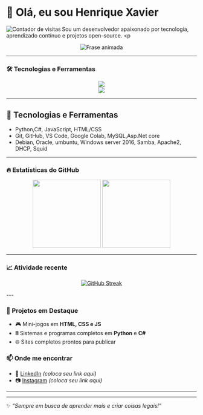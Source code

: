 
# 👋 Olá, eu sou Henrique Xavier 
<img src="https://komarev.com/ghpvc/?username=Henrique-XSuper&color=blueviolet&style=for-the-badge" align="left" alt="Contador de visitas" />
</p>

Sou um desenvolvedor apaixonado por tecnologia, aprendizado contínuo e projetos open-source. <p 
  
<p align="center">
  <img
    src="https://readme-typing-svg.demolab.com?font=Fira+Code&pause=1000&color=F70A8D&center=true&vCenter=true&width=520&height=45&lines=Desenvolvedor+em+forma%C3%A7%C3%A3o;Sempre+aprendendo+novas+tecnologias;Apaixonado+por+programa%C3%A7%C3%A3o+e+jogos;Buscando+novos+desafios"
    alt="Frase animada" />
</p>


---

### 🛠️ Tecnologias e Ferramentas

<p align="center">
  <img src="https://skillicons.dev/icons?i=html,css,javascript,python,java,cs,dotnet,mysql,git,github,vscode,linux,windows" />
  <br>
  <img src="https://img.shields.io/badge/Google%20Colab-F9AB00?style=for-the-badge&logo=googlecolab&logoColor=white" />
</p>

---

## 🚀 Tecnologias e Ferramentas

- Python,C#, JavaScript, HTML/CSS
- Git, GitHub, VS Code, Google Colab, MySQL,Asp.Net core
- Debian, Oracle, umbuntu,  Windows server 2016, Samba, Apache2, DHCP, Squid 
---

### 🔥 Estatísticas do GitHub  
<p align="center">
  <img height="180em" src="https://github-readme-stats.vercel.app/api?username=Henrique-XSuper&show_icons=true&theme=dracula&include_all_commits=true&count_private=true"/>
  <img height="180em" src="https://github-readme-stats.vercel.app/api/top-langs/?username=Henrique-XSuper&layout=compact&langs_count=7&theme=dracula"/>
</p>

---

### 📈 Atividade recente
<p align="center">
<a href="https://git.io/streak-stats">
    <img src="https://streak-stats.demolab.com?user=Henrique-XSuper&theme=dracula" alt="GitHub Streak" />
  </a>
</p>
---

### 🚀 Projetos em Destaque
- 🎮 Mini-jogos em **HTML, CSS e JS**
- 🖩 Sistemas e programas completos em **Python** e **C#**
- 🌐 Sites completos prontos para publicar



### 📫 Onde me encontrar
- 💼 [LinkedIn](https://linkedin.com) _(coloca seu link aqui)_  
- 📷 [Instagram](https://instagram.com) _(coloca seu link aqui)_  

---

---
✨ _“Sempre em busca de aprender mais e criar coisas legais!”_
